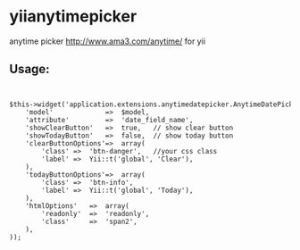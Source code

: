 yiianytimepicker
================

anytime picker http://www.ama3.com/anytime/ for yii

Usage:
------
<code>
<pre>
$this->widget('application.extensions.anytimedatepicker.AnytimeDatePicker', array(
    'model'             =>  $model,
    'attribute'         =>  'date_field_name',
    'showClearButton'   =>  true,   // show clear button
    'showTodayButton'   =>  false,  // show today button
    'clearButtonOptions'=>  array(
        'class' =>  'btn-danger',   //your css class
        'label' =>  Yii::t('global', 'Clear'),
    ),
    'todayButtonOptions'=>  array(
        'class' =>  'btn-info',
        'label' =>  Yii::t('global', 'Today'),
    ),
    'htmlOptions'   =>  array(
        'readonly'  =>  'readonly',
        'class'     =>  'span2',
    ),
));
</pre>
</code>
